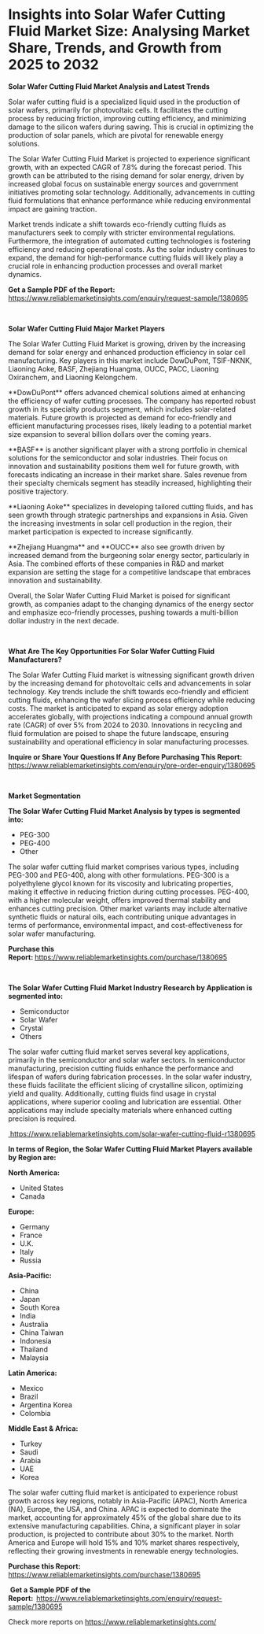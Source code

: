 <p><h1>Insights into Solar Wafer Cutting Fluid Market Size: Analysing Market Share, Trends, and Growth from 2025 to 2032</h1></p><p><strong>Solar Wafer Cutting Fluid Market Analysis and Latest Trends</strong></p>
<p><p>Solar wafer cutting fluid is a specialized liquid used in the production of solar wafers, primarily for photovoltaic cells. It facilitates the cutting process by reducing friction, improving cutting efficiency, and minimizing damage to the silicon wafers during sawing. This is crucial in optimizing the production of solar panels, which are pivotal for renewable energy solutions.</p><p>The Solar Wafer Cutting Fluid Market is projected to experience significant growth, with an expected CAGR of 7.8% during the forecast period. This growth can be attributed to the rising demand for solar energy, driven by increased global focus on sustainable energy sources and government initiatives promoting solar technology. Additionally, advancements in cutting fluid formulations that enhance performance while reducing environmental impact are gaining traction. </p><p>Market trends indicate a shift towards eco-friendly cutting fluids as manufacturers seek to comply with stricter environmental regulations. Furthermore, the integration of automated cutting technologies is fostering efficiency and reducing operational costs. As the solar industry continues to expand, the demand for high-performance cutting fluids will likely play a crucial role in enhancing production processes and overall market dynamics.</p></p>
<p><strong>Get a Sample PDF of the Report:&nbsp;</strong> <a href="https://www.reliablemarketinsights.com/enquiry/request-sample/1380695?utm_campaign=3121&utm_medium=2&utm_source=Github&utm_content=ia&utm_term=02042025&utm_id=solar-wafer-cutting-fluid">https://www.reliablemarketinsights.com/enquiry/request-sample/1380695</a></p>
<p>&nbsp;</p>
<p><strong>Solar Wafer Cutting Fluid Major Market Players</strong></p>
<p><p>The Solar Wafer Cutting Fluid Market is growing, driven by the increasing demand for solar energy and enhanced production efficiency in solar cell manufacturing. Key players in this market include DowDuPont, TSIF-NKNK, Liaoning Aoke, BASF, Zhejiang Huangma, OUCC, PACC, Liaoning Oxiranchem, and Liaoning Kelongchem.</p><p>**DowDuPont** offers advanced chemical solutions aimed at enhancing the efficiency of wafer cutting processes. The company has reported robust growth in its specialty products segment, which includes solar-related materials. Future growth is projected as demand for eco-friendly and efficient manufacturing processes rises, likely leading to a potential market size expansion to several billion dollars over the coming years.</p><p>**BASF** is another significant player with a strong portfolio in chemical solutions for the semiconductor and solar industries. Their focus on innovation and sustainability positions them well for future growth, with forecasts indicating an increase in their market share. Sales revenue from their specialty chemicals segment has steadily increased, highlighting their positive trajectory.</p><p>**Liaoning Aoke** specializes in developing tailored cutting fluids, and has seen growth through strategic partnerships and expansions in Asia. Given the increasing investments in solar cell production in the region, their market participation is expected to increase significantly.</p><p>**Zhejiang Huangma** and **OUCC** also see growth driven by increased demand from the burgeoning solar energy sector, particularly in Asia. The combined efforts of these companies in R&D and market expansion are setting the stage for a competitive landscape that embraces innovation and sustainability.</p><p>Overall, the Solar Wafer Cutting Fluid Market is poised for significant growth, as companies adapt to the changing dynamics of the energy sector and emphasize eco-friendly processes, pushing towards a multi-billion dollar industry in the next decade.</p></p>
<p>&nbsp;</p>
<p><strong>What Are The Key Opportunities For Solar Wafer Cutting Fluid Manufacturers?</strong></p>
<p><p>The Solar Wafer Cutting Fluid market is witnessing significant growth driven by the increasing demand for photovoltaic cells and advancements in solar technology. Key trends include the shift towards eco-friendly and efficient cutting fluids, enhancing the wafer slicing process efficiency while reducing costs. The market is anticipated to expand as solar energy adoption accelerates globally, with projections indicating a compound annual growth rate (CAGR) of over 5% from 2024 to 2030. Innovations in recycling and fluid formulation are poised to shape the future landscape, ensuring sustainability and operational efficiency in solar manufacturing processes.</p></p>
<p><strong>Inquire or Share Your Questions If Any Before Purchasing This Report:</strong> <a href="https://www.reliablemarketinsights.com/enquiry/pre-order-enquiry/1380695?utm_campaign=3121&utm_medium=2&utm_source=Github&utm_content=ia&utm_term=02042025&utm_id=solar-wafer-cutting-fluid">https://www.reliablemarketinsights.com/enquiry/pre-order-enquiry/1380695</a></p>
<p>&nbsp;</p>
<p><strong>Market Segmentation</strong></p>
<p><strong>The Solar Wafer Cutting Fluid Market Analysis by types is segmented into:</strong></p>
<p><ul><li>PEG-300</li><li>PEG-400</li><li>Other</li></ul></p>
<p><p>The solar wafer cutting fluid market comprises various types, including PEG-300 and PEG-400, along with other formulations. PEG-300 is a polyethylene glycol known for its viscosity and lubricating properties, making it effective in reducing friction during cutting processes. PEG-400, with a higher molecular weight, offers improved thermal stability and enhances cutting precision. Other market variants may include alternative synthetic fluids or natural oils, each contributing unique advantages in terms of performance, environmental impact, and cost-effectiveness for solar wafer manufacturing.</p></p>
<p><strong>Purchase this Report:&nbsp;</strong><a href="https://www.reliablemarketinsights.com/purchase/1380695?utm_campaign=3121&utm_medium=2&utm_source=Github&utm_content=ia&utm_term=02042025&utm_id=solar-wafer-cutting-fluid">https://www.reliablemarketinsights.com/purchase/1380695</a></p>
<p>&nbsp;</p>
<p><strong>The Solar Wafer Cutting Fluid Market Industry Research by Application is segmented into:</strong></p>
<p><ul><li>Semiconductor</li><li>Solar Wafer</li><li>Crystal</li><li>Others</li></ul></p>
<p><p>The solar wafer cutting fluid market serves several key applications, primarily in the semiconductor and solar wafer sectors. In semiconductor manufacturing, precision cutting fluids enhance the performance and lifespan of wafers during fabrication processes. In the solar wafer industry, these fluids facilitate the efficient slicing of crystalline silicon, optimizing yield and quality. Additionally, cutting fluids find usage in crystal applications, where superior cooling and lubrication are essential. Other applications may include specialty materials where enhanced cutting precision is required.</p></p>
<p><a href="https://www.reliablemarketinsights.com/solar-wafer-cutting-fluid-r1380695?utm_campaign=3121&utm_medium=2&utm_source=Github&utm_content=ia&utm_term=02042025&utm_id=solar-wafer-cutting-fluid">&nbsp;https://www.reliablemarketinsights.com/solar-wafer-cutting-fluid-r1380695</a></p>
<p><strong>In terms of Region, the Solar Wafer Cutting Fluid Market Players available by Region are:</strong></p>
<p>
    <p> <strong> North America: </strong>
        <ul>
            <li>United States</li>
            <li>Canada</li>
        </ul>
        </p> 
    <p> <strong> Europe: </strong>
        <ul>
            <li>Germany</li>
            <li>France</li>
            <li>U.K.</li>
            <li>Italy</li>
            <li>Russia</li>
        </ul>
        </p> 
    <p> <strong> Asia-Pacific: </strong>
        <ul>
            <li>China</li>
            <li>Japan</li>
            <li>South Korea</li>
            <li>India</li>
            <li>Australia</li>
            <li>China Taiwan</li>
            <li>Indonesia</li>
            <li>Thailand</li>
            <li>Malaysia</li>
        </ul>
        </p> 
    <p> <strong> Latin America: </strong>
        <ul>
            <li>Mexico</li>
            <li>Brazil</li>
            <li>Argentina Korea</li>
            <li>Colombia</li>
        </ul>
        </p> 
    <p> <strong> Middle East & Africa: </strong>
        <ul>
            <li>Turkey</li>
            <li>Saudi</li>
            <li>Arabia</li>
            <li>UAE</li>
            <li>Korea</li>
        </ul>
    </p>
    </p>
<p><p>The solar wafer cutting fluid market is anticipated to experience robust growth across key regions, notably in Asia-Pacific (APAC), North America (NA), Europe, the USA, and China. APAC is expected to dominate the market, accounting for approximately 45% of the global share due to its extensive manufacturing capabilities. China, a significant player in solar production, is projected to contribute about 30% to the market. North America and Europe will hold 15% and 10% market shares respectively, reflecting their growing investments in renewable energy technologies.</p></p>
<p><strong>Purchase this Report: </strong><a href="https://www.reliablemarketinsights.com/purchase/1380695?utm_campaign=3121&utm_medium=2&utm_source=Github&utm_content=ia&utm_term=02042025&utm_id=solar-wafer-cutting-fluid">https://www.reliablemarketinsights.com/purchase/1380695</a></p>
<p>&nbsp;<strong>Get a Sample PDF of the Report:&nbsp;&nbsp;</strong><a href="https://www.reliablemarketinsights.com/enquiry/request-sample/1380695?utm_campaign=3121&utm_medium=2&utm_source=Github&utm_content=ia&utm_term=02042025&utm_id=solar-wafer-cutting-fluid">https://www.reliablemarketinsights.com/enquiry/request-sample/1380695</a></p>
<p><strong></strong></p>
<p>Check more reports on <a href="https://www.reliablemarketinsights.com/?utm_campaign=3121&utm_medium=2&utm_source=Github&utm_content=ia&utm_term=02042025&utm_id=solar-wafer-cutting-fluid">https://www.reliablemarketinsights.com/</a></p>